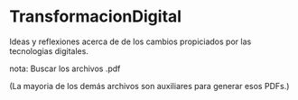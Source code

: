 # TransformacionDigital
 Ideas y reflexiones acerca de de los cambios propiciados por las tecnologias digitales.

nota: Buscar los archivos .pdf

(La mayoria de los demás archivos son auxiliares para generar esos PDFs.)
